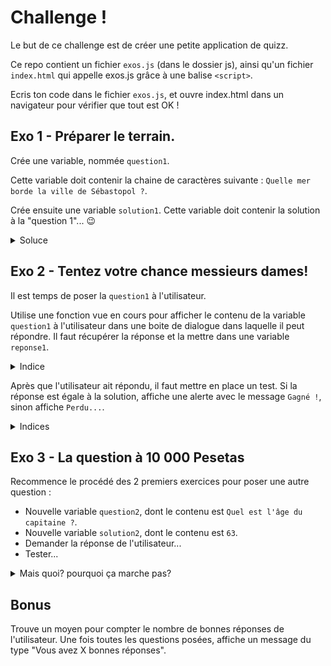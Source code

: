 # Challenge !

 Le but de ce challenge est de créer une petite application de quizz.

 Ce repo contient un fichier `exos.js` (dans le dossier js), ainsi qu'un fichier `index.html` qui appelle exos.js grâce à une balise `<script>`.

 Ecris ton code dans le fichier `exos.js`, et ouvre index.html dans un navigateur pour vérifier que tout est OK !

 ## Exo 1 - Préparer le terrain.

 Crée une variable, nommée `question1`.

 Cette variable doit contenir la chaine de caractères suivante : `Quelle mer borde la ville de Sébastopol ?`.

 Crée ensuite une variable `solution1`. Cette variable doit contenir la solution à la "question 1"... :wink:

 <details>
 <summary>Soluce</summary>

 C'est `la mer Noire`.
 </details>

 ## Exo 2 - Tentez votre chance messieurs dames!

 Il est temps de poser la `question1` à l'utilisateur.

 Utilise une fonction vue en cours pour afficher le contenu de la variable `question1` à l'utilisateur dans une boite de dialogue dans laquelle il peut répondre. Il faut récupérer la réponse et la mettre dans une variable `reponse1`.
 <details>
 <summary>Indice</summary>

 https://developer.mozilla.org/fr/docs/Web/API/Window/prompt
 </details>

 Après que l'utilisateur ait répondu, il faut mettre en place un test. Si la réponse est égale à la solution, affiche une alerte avec le message `Gagné !`, sinon affiche `Perdu...`.

 <details>
 <summary>Indices</summary>

 - https://developer.mozilla.org/fr/docs/Web/API/Window/alert

 - https://github.com/O-clock-Alumni/fiches-recap/blob/master/js/conditions.md
 </details>

 ## Exo 3 - La question à 10 000 Pesetas

 Recommence le procédé des 2 premiers exercices pour poser une autre question :
 - Nouvelle variable `question2`, dont le contenu est `Quel est l'âge du capitaine ?`.
 - Nouvelle variable `solution2`, dont le contenu est `63`.
 - Demander la réponse de l'utilisateur...
 - Tester...

 <details>
 <summary>Mais quoi? pourquoi ça marche pas?</summary>

 - `prompt` renvoie toujours une chaine de caractères.

 - `63` quant à lui, est un Number...

   <details>
   <summary>Oui... et?</summary>

   - https://developer.mozilla.org/fr/docs/Web/JavaScript/Reference/Objets_globaux/parseInt
   </details>

 </details>

 ## Bonus

 Trouve un moyen pour compter le nombre de bonnes réponses de l'utilisateur. Une fois toutes les questions posées, affiche un message du type "Vous avez X bonnes réponses".